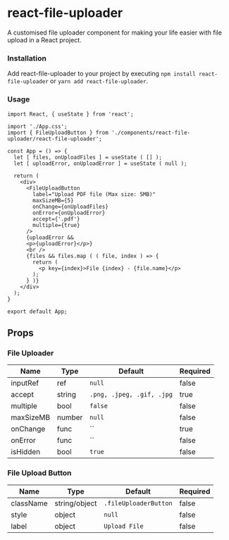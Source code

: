 # react-file-uploader

A customised file uploader component for making your life easier with file upload in a React project.

### Installation

Add react-file-uploader to your project by executing `npm install react-file-uploader` or `yarn add react-file-uploader`.

### Usage

```
import React, { useState } from 'react';

import './App.css';
import { FileUploadButton } from './components/react-file-uploader/react-file-uploader';

const App = () => {
  let [ files, onUploadFiles ] = useState ( [] );
  let [ uploadError, onUploadError ] = useState ( null );

  return (
    <div>
      <FileUploadButton 
        label="Upload PDF file (Max size: 5MB)"
        maxSizeMB={5}
        onChange={onUploadFiles}
        onError={onUploadError}
        accept={'.pdf'}
        multiple={true}
      />
      {uploadError && 
      <p>{uploadError}</p>}
      <br />
      {files && files.map ( ( file, index ) => {
        return ( 
          <p key={index}>File {index} - {file.name}</p>
        );
      } )}
    </div>
  );
}

export default App;
```

## Props

### File Uploader
| Name | Type | Default | Required |
| --- | --- | --- | --- |
| inputRef | ref | `null` | false |
| accept | string | `.png, .jpeg, .gif, .jpg` | true |
| multiple | bool | `false` | false |
| maxSizeMB | number | `null` | false |
| onChange | func | `` | true |
| onError | func | `` | false |
| isHidden | bool | `true` | false |

### File Upload Button
| Name | Type | Default | Required |
| --- | --- | --- | --- |
| className | string/object | `.fileUploaderButton` | false |
| style | object | `null` | false |
| label | object | `Upload File` | false |